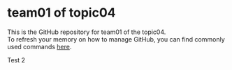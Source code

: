 # team01 of topic04 
 This is the GitHub repository for team01 of the topic04.  
 To refresh your memory on how to manage GitHub, you can find commonly used commands [here](https://github.com/joshnh/Git-Commands). 
 
 Test 2 